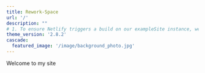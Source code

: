 ```yaml
---
title: Rework-Space
url: '/'
description: ""
# 1. To ensure Netlify triggers a build on our exampleSite instance, we need to change a file in the exampleSite directory.
theme_version: '2.8.2'
cascade:
  featured_image: '/image/background_photo.jpg'
---
```

Welcome to my site
